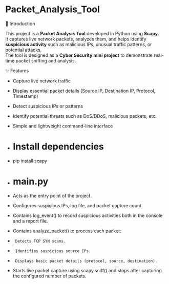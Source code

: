 # Packet_Analysis_Tool

📌 Introduction

This project is a **Packet Analysis Tool** developed in Python using **Scapy**.  
It captures live network packets, analyzes them, and helps identify **suspicious activity** such as malicious IPs, unusual traffic patterns, or potential attacks.  
The tool is designed as a **Cyber Security mini project** to demonstrate real-time packet sniffing and analysis.


✨ Features

- Capture live network traffic
- Display essential packet details (Source IP, Destination IP, Protocol, Timestamp)
- Detect suspicious IPs or patterns
- Identify potential threats such as DoS/DDoS, malicious packets, etc.
- Simple and lightweight command-line interface

- # Install dependencies
- pip install scapy
- # main.py
- Acts as the entry point of the project.
- Configures suspicious IPs, log file, and packet capture count.
- Contains log_event() to record suspicious activities both in the console and a report file.
- Contains analyze_packet() to process each packet:
-      Detects TCP SYN scans.
-      Identifies suspicious source IPs.
-      Displays basic packet details (protocol, source, destination).
-  Starts live packet capture using scapy.sniff() and stops after capturing the configured number of packets.
